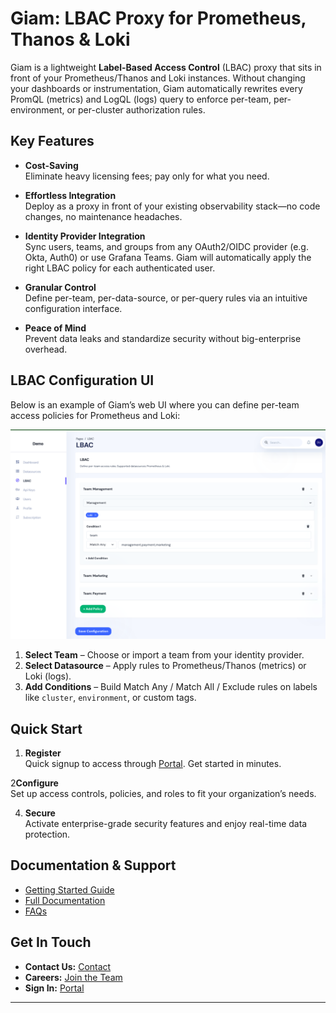 # Giam: LBAC Proxy for Prometheus, Thanos & Loki

Giam is a lightweight **Label-Based Access Control** (LBAC) proxy that sits in front of your Prometheus/Thanos and Loki instances. Without changing your dashboards or instrumentation, Giam automatically rewrites every PromQL (metrics) and LogQL (logs) query to enforce per-team, per-environment, or per-cluster authorization rules.

## Key Features

- **Cost-Saving**  
  Eliminate heavy licensing fees; pay only for what you need.

- **Effortless Integration**  
  Deploy as a proxy in front of your existing observability stack—no code changes, no maintenance headaches.

- **Identity Provider Integration**  
  Sync users, teams, and groups from any OAuth2/OIDC provider (e.g. Okta, Auth0) or use Grafana Teams. Giam will automatically apply the right LBAC policy for each authenticated user.

- **Granular Control**  
  Define per-team, per-data-source, or per-query rules via an intuitive configuration interface.

- **Peace of Mind**  
  Prevent data leaks and standardize security without big-enterprise overhead.

## LBAC Configuration UI

Below is an example of Giam’s web UI where you can define per-team access policies for Prometheus and Loki:

![LBAC Configuration UI](./assets/lbac.png)

1. **Select Team** – Choose or import a team from your identity provider.
2. **Select Datasource** – Apply rules to Prometheus/Thanos (metrics) or Loki (logs).
3. **Add Conditions** – Build Match Any / Match All / Exclude rules on labels like `cluster`, `environment`, or custom tags.


## Quick Start

1. **Register**  
   Quick signup to access through [Portal](https://portal.usegiam.com). Get started in minutes.

2**Configure**  
   Set up access controls, policies, and roles to fit your organization’s needs.

4. **Secure**  
   Activate enterprise-grade security features and enjoy real-time data protection.

## Documentation & Support

- [Getting Started Guide](https://www.usegiam.com#getting-started)  
- [Full Documentation](https://www.usegiam.com/documentation)  
- [FAQs](https://www.usegiam.com#faqs)  

## Get In Touch

- **Contact Us:** [Contact](https://www.usegiam.com/contact)  
- **Careers:** [Join the Team](https://www.usegiam.com/careers)  
- **Sign In:** [Portal](https://portal.usegiam.com)  

---
